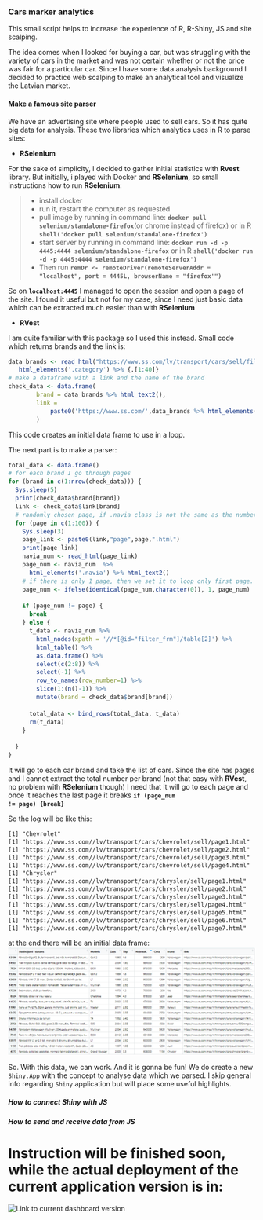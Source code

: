 ### Cars marker analytics
This small script helps to increase the experience of R, R-Shiny, JS and site scalping.

The idea comes when I looked for buying a car, but was struggling with the variety of cars in the market and was not certain whether or not the price was fair for a particular car. Since I have some data analysis background I decided to practice web scalping to make an analytical tool and visualize the Latvian market.

#### Make a famous site parser
We have an advertising site where people used to sell cars. So it has quite big data for analysis. These two libraries which analytics uses in R to parse sites:
* **RSelenium**
 
For the sake of simplicity, I decided to gather initial statistics with **Rvest** library. But initially, i played with Docker and **RSelenium**, so small instructions how to run **RSelenium**:
> * install docker
> * run it, restart the computer as requested
> * pull image by running in command line: **`docker pull selenium/standalone-firefox`**(or chrome instead of firefox) or in R **`shell('docker pull selenium/standalone-firefox')`**
> * start server by running in command line: **`docker run -d -p 4445:4444 selenium/standalone-firefox`** or in R **`shell('docker run -d -p 4445:4444 selenium/standalone-firefox')`**
> * Then run **`remDr <- remoteDriver(remoteServerAddr = "localhost", port = 4445L, browserName = "firefox'")`**

So on **`localhost:4445`** I managed to open the session and open a page of the site.
I found it useful but not for my case, since I need just basic data which can be extracted much easier than with **RSelenium**

* **RVest**  

I am quite familiar with this package so I used this instead. Small code which returns brands and the link is:
```R
data_brands <- read_html("https://www.ss.com/lv/transport/cars/sell/filter/") %>%
   html_elements('.category') %>% {.[1:40]}
# make a dataframe with a link and the name of the brand
check_data <- data.frame(
        brand = data_brands %>% html_text2(),
        link = 
            paste0('https://www.ss.com/',data_brands %>% html_elements('a') %>% html_attr('href'))
        )
```
This code creates an initial data frame to use in a loop.

The next part is to make a parser:
```R
total_data <- data.frame()
# for each brand I go through pages
for (brand in c(1:nrow(check_data))) {
  Sys.sleep(5)
  print(check_data$brand[brand])
  link <- check_data$link[brand]
  # randomly chosen page, if .navia class is not the same as the number of the page then break
  for (page in c(1:100)) {
    Sys.sleep(3)
    page_link <- paste0(link,"page",page,".html")
    print(page_link)
    navia_num <- read_html(page_link)
    page_num <- navia_num  %>%
      html_elements('.navia') %>% html_text2()
    # if there is only 1 page, then we set it to loop only first page.
    page_num <- ifelse(identical(page_num,character(0)), 1, page_num)
    
    if (page_num != page) {
      break
    } else {
      t_data <- navia_num %>%
        html_nodes(xpath = '//*[@id="filter_frm"]/table[2]') %>% 
        html_table() %>% 
        as.data.frame() %>%
        select(c(2:8)) %>%
        select(-1) %>%
        row_to_names(row_number=1) %>%
        slice(1:(n()-1)) %>%
        mutate(brand = check_data$brand[brand])
      
      total_data <- bind_rows(total_data, t_data)
      rm(t_data)
    }

  }
}
```
It will go to each car brand and take the list of cars. Since the site has pages and I cannot extract the total number per brand (not that easy with **RVest**, no problem with **RSelenium** though) I need that it will go to each page and once it reaches the last page it breaks **<code>if (page_num != page) {break}</code>**

So the log will be like this:
```log
[1] "Chevrolet"
[1] "https://www.ss.com//lv/transport/cars/chevrolet/sell/page1.html"
[1] "https://www.ss.com//lv/transport/cars/chevrolet/sell/page2.html"
[1] "https://www.ss.com//lv/transport/cars/chevrolet/sell/page3.html"
[1] "https://www.ss.com//lv/transport/cars/chevrolet/sell/page4.html"
[1] "Chrysler"
[1] "https://www.ss.com//lv/transport/cars/chrysler/sell/page1.html"
[1] "https://www.ss.com//lv/transport/cars/chrysler/sell/page2.html"
[1] "https://www.ss.com//lv/transport/cars/chrysler/sell/page3.html"
[1] "https://www.ss.com//lv/transport/cars/chrysler/sell/page4.html"
[1] "https://www.ss.com//lv/transport/cars/chrysler/sell/page5.html"
[1] "https://www.ss.com//lv/transport/cars/chrysler/sell/page6.html"
[1] "https://www.ss.com//lv/transport/cars/chrysler/sell/page7.html"
```
at the end there will be an initial data frame:
![initial data frame](./md/total_data_parsed_df.PNG)

So. With this data, we can work. And it is gonna be fun!
We do create a new ``Shiny.App`` with the concept to analyse data which we parsed. I skip general info regarding ``Shiny`` application but will place some useful highlights.

##### How to connect Shiny with JS
##### How to send and receive data from JS

# Instruction will be finished soon, while the actual deployment of the current application version is in: 
![Link to current dashboard version](https://ifarkhshatov.shinyapps.io/car_market_analysis/)


